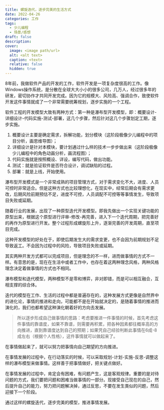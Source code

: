```yaml
---
title: 螺旋迭代，逐步完美的生活方式
date: 2022-04-26
categories: 工作
tags:
  - 少儿编程
  - 场景/感想
draft: false
description: 
cover:
  image: <image path/url>
  alt: <alt text>
  caption: <text>
  relative: false
  hidden: true
---
```

8年前，我做软件产品的开发的工作，软件开发是一项复杂度很高的工作。像Windows操作系统，是分散在全球大大小小的很多公司，几万人，经过很多年的研发，密切协作才共同开发完成。因为它的规模大、风险高、强调合作，致使软件开发这件事情就成了一个非常需要统筹规划，逐步实施的一个工程。

软件工程的开发模型大致有两种方式：第一种是瀑布型开发模型，即：概要设计-详细设计-代码实施-测试-部署，这几个步骤，然后针对这几个步骤划定工期，逐步实施。

1. 概要设计主要是确定需求，拆解功能，划分模块（这阶段极像少儿编程中的项目分析，画思维导图）；
2. 详细设计是针对本模块，要计划通过什么样的技术一步步做出来（这阶段极像少儿编程中的角色动画分析，画流程图）；
3. 代码实施就是按照概设、详设，编写代码，做出功能。
4. 测试：就是验证软件是否符合设计，调试缺陷的过程。
5. 部署：就是上线，开始使用。

瀑布型开发模式是一个非常成熟的项目管理方式，对于需求变化不大，进度、人员可控时非常适合。但是这种方式也比较理想化，在现实中，经常后期会有需求更改，后期风险前期预估不足，进度不可控，人员调配不可控等等事情发生，导致项目失败或延期。

随着行业的发展，出现了一种原型迭代开发模型。即我先做出一个实现关键功能的原型出来，根据这个原型进行评审-修改-再完善，进入下一个迭代周期，把完善好的再作为原型进行开发。整个过程形成螺旋形上升，逐渐完善的开发周期，直至项目完成。

这种开发模型的好处在于，即使后期发生大的需求变更，也不会因为前期规划不足导致返工。不会因为过程中的风险，导致项目失败或延期。

其实两种开发方式都可以完成项目，但是理念的不一样，进而做事情的方式不一样。有意思的是，现在在生活中或者工作中，也存在着这两种理念风格，两种风格理念决定着做事情的方式也不相同。

瀑布模型和迭代模型，两种模型不是零和博弈，非对即错，而是可以相互融合，互相支撑的综合体。

迭代的模型在工作、生活的过程中都是普遍存在的，这种发展方式更像是自然界中的进化论，事情的推进和走向，可能都不是在开始就决定的，是随着事情的推进而演化的，我们也都希望这种演化朝着好的方向去发展。

> 所以逐步形成自己做事情的思路：考虑要推进一件事情的时候，首先考虑这件事情的靠谱度，如果不靠谱，则需要再积累，把各种因素都往概率高的方向推进，直到靠谱度达到自己的预期；如果凭自己经验判断此事情在6成-8成左右（根据个人性格），这件事情就可以做起来了。

在事情做起来了，就可以努力把事情向自己期望的方向推进。

在事情发展的过程中，在行动落实的时候，可以采取规划-计划-实施-反思-调整这样的瀑布模型来做事情。这样善于把事情做好，把关键点做好。

在事情发展的过程中，肯定会有困难，有问题产生，这是客观规律。重要的是对待问题的方式，我们要把问题和困难当做事情的一部分。现接受自己现在的自己，然后提升自己的能力，努力把问题解决掉，通过反思，不要在发生类似的问题，然后迎接下一个阶段。

通过这样的螺旋迭代，逐步完美的模型，推进事情发展。